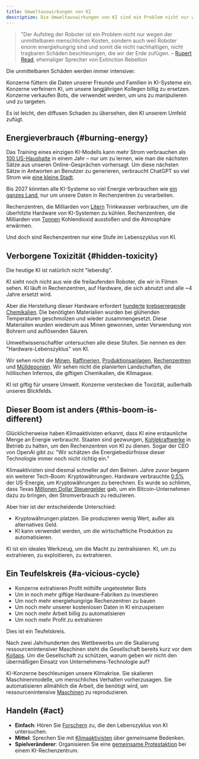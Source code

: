 ```yaml
---
title: Umweltauswirkungen von KI
description: Die Umweltauswirkungen von KI sind ein Problem nicht nur wegen der unmittelbaren menschlichen Kosten, sondern auch weil Roboter enorm energiehungrig sind und somit die nicht nachhaltigen, nicht tragbaren Schäden beschleunigen, die wir der Erde zufügen.
---
```


> "Der Aufstieg der Roboter ist ein Problem nicht nur wegen der unmittelbaren menschlichen Kosten, sondern auch weil Roboter enorm energiehungrig sind und somit die nicht nachhaltigen, nicht tragbaren Schäden beschleunigen, die wir der Erde zufügen.
> – [Rupert Read](https://www.theguardian.com/theobserver/2016/mar/27/leters-robots-energy-consuming), ehemaliger Sprecher von Extinction Rebellion

Die unmittelbaren Schäden werden immer intensiver.

Konzerne füttern die Daten unserer Freunde und Familien in KI-Systeme ein. Konzerne verfeinern KI, um unsere langjährigen Kollegen billig zu ersetzen. Konzerne verkaufen Bots, die verwendet werden, um uns zu manipulieren und zu targeten.

Es ist leicht, den diffusen Schaden zu übersehen, den KI unserem Umfeld zufügt.

## Energieverbrauch {#burning-energy}

Das Training eines einzigen KI-Modells kann mehr Strom verbrauchen als [100 US-Haushalte](https://www.bloomberg.com/news/articles/2023-03-09/how-much-energy-do-ai-and-chatgpt-use-no-one-knows-for-sure?sref=ixwpc5OO#xj4y7vzkg) in einem Jahr – nur um zu lernen, wie man die nächsten Sätze aus unseren Online-Gesprächen vorhersagt.
Um diese nächsten Sätze in Antworten an Benutzer zu generieren, verbraucht ChatGPT so viel Strom wie [eine kleine Stadt](https://archive.ph/20230917070741/https://kaspergroesludvigsen.medium.com/chatgpts-electricity-consumption-pt-ii-225e7e43f22b).

Bis 2027 könnten alle KI-Systeme so viel Energie verbrauchen wie [ein ganzes Land](https://www.nytimes.com/2023/10/10/climate/ai-could-soon-need-as-much-electricity-as-an-entire-country.html), nur um unsere Daten in Rechenzentren zu verarbeiten.

Rechenzentren, die Milliarden von [Litern](https://www.theguardian.com/world/2023/jul/11/uruguay-drought-water-google-data-center) Trinkwasser verbrauchen, um die überhitzte Hardware von KI-Systemen zu kühlen.
Rechenzentren, die Milliarden von [Tonnen](https://ainowinstitute.org/spotlight/climate) Kohlendioxid ausstoßen und die Atmosphäre erwärmen.

Und doch sind Rechenzentren nur eine Stufe im Lebenszyklus von KI.

## Verborgene Toxizität {#hidden-toxicity}

Die heutige KI ist natürlich nicht "lebendig".

KI sieht noch nicht aus wie die freilaufenden Roboter, die wir in Filmen sehen. KI läuft in Rechenzentren, auf Hardware, die sich abnutzt und alle ~4 Jahre ersetzt wird.

Aber die Herstellung dieser Hardware erfordert [hunderte](https://www.ncbi.nlm.nih.gov/pmc/articles/PMC6237170/#!po=17.9245) [krebserregende Chemikalien](https://www.bloomberg.com/news/features/2017-06-15/american-chipmakers-had-a-toxic-problem-so-they-outsourced-it).
Die benötigten Materialien wurden bei glühenden Temperaturen geschmolzen und wieder zusammengesetzt.
Diese Materialien wurden wiederum aus Minen gewonnen, unter Verwendung von Bohrern und auflösenden Säuren.

Umweltwissenschaftler untersuchen alle diese Stufen. Sie nennen es den "Hardware-Lebenszyklus" von KI.

Wir sehen nicht die [Minen](https://e360.yale.edu/features/china-wrestles-with-the-toxic-aftermath-of-rare-earth-mining), [Raffinerien](https://www.youtube.com/watch?v=5eVsQSn_EWc), [Produktionsanlagen](https://sci-hub.wf/10.1080/10455752.2010.546647), [Rechenzentren](https://thereader.mitpress.mit.edu/the-staggering-ecological-impacts-of-computation-and-the-cloud/) und [Mülldeponien](https://www.sciencedirect.com/science/article/pii/S2352186421006970#d1e1833).
Wir sehen nicht die planierten Landschaften, die höllischen Infernos, die giftigen Chemikalien, die Klimagase.

KI ist giftig für unsere Umwelt. Konzerne verstecken die Toxizität, außerhalb unseres Blickfelds.

## Dieser Boom ist anders {#this-boom-is-different}

Glücklicherweise haben Klimaaktivisten erkannt, dass KI eine erstaunliche Menge an Energie verbraucht. Staaten sind gezwungen, [Kohlekraftwerke](https://futurism.com/the-byte/coal-plants-ai) in Betrieb zu halten, um den Rechenzentren von KI zu dienen.
Sogar der CEO von OpenAI gibt zu: "Wir schätzen die Energiebedürfnisse dieser Technologie immer noch nicht richtig ein."

Klimaaktivisten sind diesmal schneller auf den Beinen.
Jahre zuvor begann ein weiterer Tech-Boom: Kryptowährungen.
Hardware verbrauchte [0,5%](https://www.whitehouse.gov/ostp/news-updates/2022/09/08/fact-sheet-climate-and-energy-implications-of-crypto-assets-in-the-united-states/#:~:text=Crypto%2Dasset%20activity%20in%20the,railroads%20in%20the%20United%20States.) der US-Energie, um Kryptowährungen zu berechnen.
Es wurde so schlimm, dass Texas [Millionen Dollar Steuergelder](https://www.cbsnews.com/news/bitcoin-mining-cryptocurrency-riot-texas-power-grid/) gab, um ein Bitcoin-Unternehmen dazu zu bringen, den Stromverbrauch zu reduzieren.

Aber hier ist der entscheidende Unterschied:

- Kryptowährungen platzen. Sie produzieren wenig Wert, außer als alternatives Geld.
- KI kann verwendet werden, um die wirtschaftliche Produktion zu automatisieren.

KI ist ein ideales Werkzeug, um die Macht zu zentralisieren.
KI, um zu extrahieren, zu exploitieren, zu extrahieren.

## Ein Teufelskreis {#a-vicious-cycle}

- Konzerne extrahieren Profit mithilfe ungetesteter Bots
- Um in noch mehr giftige Hardware-Fabriken zu investieren
- Um noch mehr energiehungrige Rechenzentren zu bauen
- Um noch mehr unserer kostenlosen Daten in KI einzuspeisen
- Um noch mehr Arbeit billig zu automatisieren
- Um noch mehr Profit zu extrahieren

Dies ist ein Teufelskreis.

Nach zwei Jahrhunderten des Wettbewerbs um die Skalierung ressourcenintensiver Maschinen steht die Gesellschaft bereits kurz vor dem [Kollaps](https://youtu.be/vi166hJv6Qk).
Um die Gesellschaft zu schützen, warum geben wir nicht den übermäßigen Einsatz von Unternehmens-Technologie auf?

KI-Konzerne beschleunigen unsere Klimakrise. Sie skalieren Maschinenmodelle, um menschliches Verhalten vorherzusagen. Sie automatisieren allmählich die Arbeit, die benötigt wird, um ressourcenintensive [Maschinen](https://www.euronews.com/green/2020/05/06/a-robot-takeover-is-possible-so-what-about-the-planet) zu reproduzieren.

## Handeln {#act}

- **Einfach**: Hören Sie [Forschern](https://shows.acast.com/the-data-fix/episodes/empathy-with-steven-gonzalez-monserrate) zu, die den Lebenszyklus von KI untersuchen.
- **Mittel**: Sprechen Sie mit [Klimaaktivisten](https://rebellion.global/) über gemeinsame Bedenken.
- **Spielveränderer**: Organisieren Sie eine [gemeinsame Protestaktion](https://blogs.lse.ac.uk/medialse/2022/11/02/big-techs-new-headache-data-centre-activism-flourishes-across-the-world/) bei einem KI-Rechenzentrum.